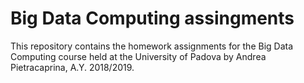 # Big Data Computing assingments
This repository contains the homework assignments for the Big Data Computing course held at the University of Padova by Andrea Pietracaprina, A.Y. 2018/2019.
